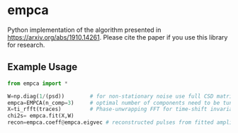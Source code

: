 # empca

Python implementation of the algorithm presented in https://arxiv.org/abs/1910.14261. Please cite the paper if you use this library for research.

## Example Usage

``` python
from empca import *

W=np.diag(1/(psd))        # for non-stationary noise use full CSD matrix as weight
empca=EMPCA(n_comp=3)     # optimal number of components need to be tuned
X=ti_rfft(traces)         # Phase-unwrapping FFT for time-shift invariance
chi2s= empca.fit(X,W)     
recon=empca.coeff@empca.eigvec # reconstructed pulses from fitted amplitudes and templates
```
